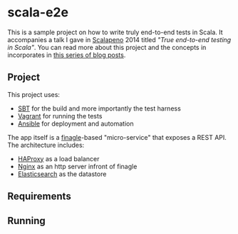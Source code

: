 # scala-e2e

This is a sample project on how to write truly end-to-end tests in Scala. It accompanies a talk I gave in [Scalapeno](http://www.scalapeno.org.il/) 2014 titled *"True end-to-end testing in Scala"*. You can read more about this project and the concepts in incorporates in [this series of blog posts](http://orrsella.com).

## Project

This project uses:

* [SBT](http://www.scala-sbt.org/) for the build and more importantly the test harness
* [Vagrant](http://www.vagrantup.com/) for running the tests
* [Ansible](http://www.ansible.com/) for deployment and automation

The app itself is a [finagle](https://twitter.github.io/finagle/)-based "micro-service" that exposes a REST API. The architecture includes:

* [HAProxy](http://www.haproxy.org/) as a load balancer
* [Nginx](http://nginx.org/) as an http server infront of finagle
* [Elasticsearch](http://www.elasticsearch.org/) as the datastore

## Requirements

## Running

